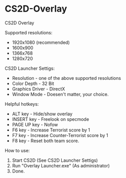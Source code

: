 # CS2D-Overlay
CS2D Overlay

Supported resolutions:
- 1920x1080 (recommended)
- 1600x900
- 1366x768
- 1280x720

CS2D Launcher Settigs:
- Resolution - one of the above supported resolutions
- Color Depth - 32 Bit
- Graphics Driver - DirectX
- Window Mode - Doesen't matter, your choice.

Helpful hotkeys:
- ALT key - Hide/show overlay
- INSERT key - Freelook on specmode
- PAGE UP key - Nofow
- F6 key - Increase Terrorist score by 1
- F7 key - Increase Counter-Terrorist score by 1
- F8 key - Reset both team score.

How to use:
1. Start CS2D (See CS2D Launcher Settigs)
2. Run "Overlay Launcher.exe" (As administrator)
3. Done.
